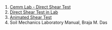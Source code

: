 1. [Cemm Lab - Direct Shear Test](https://cemmlab.webhost.uic.edu/Experiment%2012-Direct%20Shear.pdf)
2. [Direct Shear Test in Lab](https://www.youtube.com/watch?v=vL6-2ytvMBQ)
3. [Animated Shear Test](https://www.youtube.com/watch?v=IqwOOZ4eCT0)
4. Soil Mechanics Laboratory Manual, Braja M. Das
